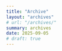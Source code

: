 ```yaml
---
title: "Archive"
layout: "archives"
# url: "/archives/"
summary: archives
date: 2025-09-05
# draft: true
---
```



